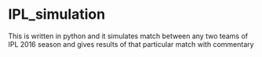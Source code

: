 # IPL_simulation
This is written in python and it simulates match between any two teams of IPL 2016 season
and gives results of that particular match with commentary
